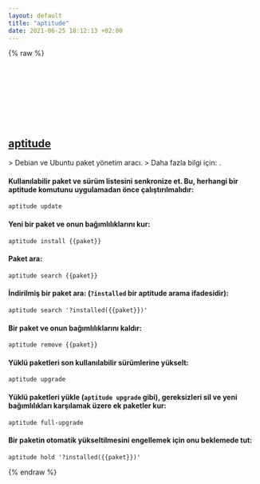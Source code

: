 ```yaml
---
layout: default
title: "aptitude"
date: 2021-06-25 18:12:13 +02:00
---
```

{% raw %}
<h2 id="aptitude">
  <a href="/tr/linux/aptitude.html">aptitude</a> <a href="#aptitude"><svg class="icon">
    <use href="/assets/images/unicode_sprite.svg#link" />
  </svg></a>
</h2>
> Debian ve Ubuntu paket yönetim aracı.
> Daha fazla bilgi için: <https://manpages.debian.org/latest/aptitude/aptitude.8.html>.

#### Kullanılabilir paket ve sürüm listesini senkronize et. Bu, herhangi bir aptitude komutunu uygulamadan önce çalıştırılmalıdır:
```shell
aptitude update
```
#### Yeni bir paket ve onun bağımlılıklarını kur:
```shell
aptitude install {{paket}}
```
#### Paket ara:
```shell
aptitude search {{paket}}
```
#### İndirilmiş bir paket ara: (`?installed` bir aptitude arama ifadesidir):
```shell
aptitude search '?installed({{paket}})'
```
#### Bir paket ve onun bağımlılıklarını kaldır:
```shell
aptitude remove {{paket}}
```
#### Yüklü paketleri son kullanılabilir sürümlerine yükselt:
```shell
aptitude upgrade
```
#### Yüklü paketleri yükle (`aptitude upgrade` gibi), gereksizleri sil ve yeni bağımlılıkları karşılamak üzere ek paketler kur:
```shell
aptitude full-upgrade
```
#### Bir paketin otomatik yükseltilmesini engellemek için onu beklemede tut:
```shell
aptitude hold '?installed({{paket}})'
```
{% endraw %}